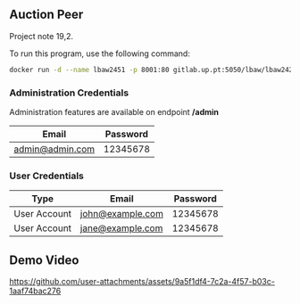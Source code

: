## Auction Peer

Project note 19,2.

To run this program, use the following command:

```bash
docker run -d --name lbaw2451 -p 8001:80 gitlab.up.pt:5050/lbaw/lbaw2425/lbaw2451
```

### Administration Credentials

Administration features are available on endpoint **/admin**

| Email | Password |
|----------|----------|
| admin@admin.com | 12345678 |

### User Credentials

| Type | Email | Password |
|------|----------|----------|
| User Account| john@example.com | 12345678 |
| User Account | jane@example.com| 12345678 |

## Demo Video

https://github.com/user-attachments/assets/9a5f1df4-7c2a-4f57-b03c-1aaf74bac276

